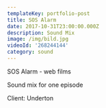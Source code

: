 ```yaml
---
templateKey: portfolio-post
title: SOS Alarm
date: 2017-10-31T23:00:00.000Z
description: Sound Mix
image: /img/bild.jpg
videoId: '268244144'
category: sound
---
```

SOS Alarm - web films

Sound mix for one episode

Client: Underton
